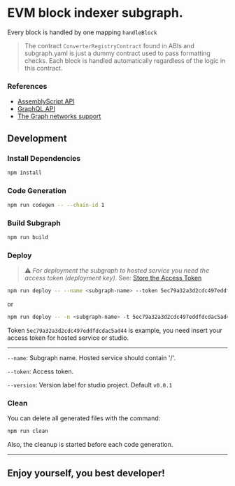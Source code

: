 # EVM block indexer subgraph.

Every block is handled by one mapping ```handleBlock```

> The contract `ConverterRegistryContract` found in ABIs and subgraph.yaml is just a dummy contract used to pass formatting checks. Each block is handled automatically regardless of the logic in this contract. 

### References

* [AssemblyScript API](https://thegraph.com/docs/en/developing/assemblyscript-api/)
* [GraphQL API](https://thegraph.com/docs/en/querying/graphql-api/)
* [The Graph networks support](https://thegraph.com/docs/en/developing/supported-networks/)


## Development

### Install Dependencies

```bash
npm install
```

### Code Generation

```bash
npm run codegen -- --chain-id 1
```

### Build Subgraph

```bash
npm run build
```

### Deploy

> :warning: *For deployment the subgraph to hosted service you need the access token (deployment key).*
> See: [Store the Access Token](https://thegraph.com/docs/en/deploying/deploying-a-subgraph-to-hosted/#store-the-access-token)

```bash
npm run deploy -- --name <subgraph-name> --token 5ec79a32a3d2cdc497eddfdcdac5ad44
```

or

```bash
npm run deploy -- -n <subgraph-name> -t 5ec79a32a3d2cdc497eddfdcdac5ad44
```

Token ```5ec79a32a3d2cdc497eddfdcdac5ad44``` is example, you need insert your access token for hosted service or studio.

----

`--name`: Subgraph name. Hosted service should contain '/'.

`--token`: Access token.

`--version`: Version label for studio project. Default `v0.0.1`

### Clean

You can delete all generated files with the command:

```bash
npm run clean
```

Also, the cleanup is started before each code generation.

----

## Enjoy yourself, you best developer!

